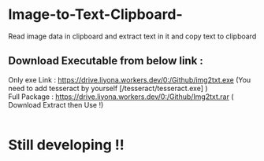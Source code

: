 # Image-to-Text-Clipboard-
Read image data in clipboard and extract text in it and copy text to clipboard
<br>
## Download Executable from below link :
Only exe Link : https://drive.liyona.workers.dev/0:/Github/img2txt.exe (You need to add tesseract by yourself [/tesseract/tesseract.exe] )<br>
Full Package : https://drive.liyona.workers.dev/0:/Github/Img2txt.rar ( Download Extract then Use !)
<br>
<br>
# Still developing !!

